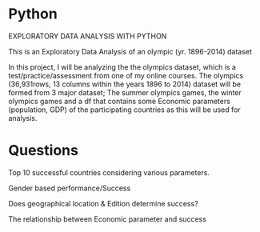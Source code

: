 # Python
EXPLORATORY DATA ANALYSIS WITH PYTHON

This is an Exploratory Data Analysis of an olympic (yr. 1896-2014) dataset

In this project, I will be analyzing the the olympics dataset, which is a test/practice/assessment from one of my online courses. The olympics (36,931rows, 13 columns within the years 1896 to 2014) dataset will be formed from 3 major dataset; The summer olympics games, the winter olympics games and a df that contains some Economic parameters (population, GDP) of the participating countries as this will be used for analysis.

# Questions

Top 10 successful countries considering various parameters.

Gender based performance/Success

Does geographical location & Edition determine success?

The relationship between Economic parameter and success
